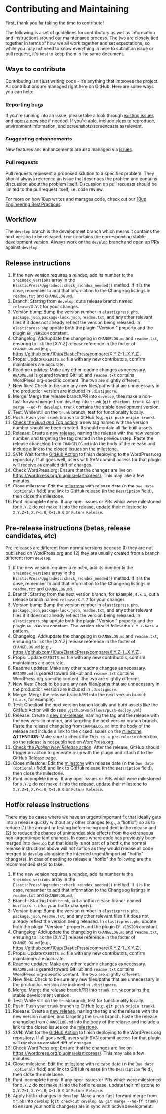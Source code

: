 # Contributing and Maintaining

First, thank you for taking the time to contribute!

The following is a set of guidelines for contributors as well as information and instructions around our maintenance process.  The two are closely tied together in terms of how we all work together and set expectations, so while you may not need to know everything in here to submit an issue or pull request, it's best to keep them in the same document.

## Ways to contribute

Contributing isn't just writing code - it's anything that improves the project.  All contributions are managed right here on GitHub.  Here are some ways you can help:

### Reporting bugs

If you're running into an issue, please take a look through [existing issues](https://github.com/10up/elasticpress/issues) and [open a new one](https://github.com/10up/elasticpress/issues/new) if needed.  If you're able, include steps to reproduce, environment information, and screenshots/screencasts as relevant.

### Suggesting enhancements

New features and enhancements are also managed via [issues](https://github.com/10up/elasticpress/issues).

### Pull requests

Pull requests represent a proposed solution to a specified problem.  They should always reference an issue that describes the problem and contains discussion about the problem itself.  Discussion on pull requests should be limited to the pull request itself, i.e. code review.

For more on how 10up writes and manages code, check out our [10up Engineering Best Practices](https://10up.github.io/Engineering-Best-Practices/).

## Workflow

The `develop` branch is the development branch which means it contains the next version to be released. `trunk` contains the corresponding stable development version. Always work on the `develop` branch and open up PRs against `develop`.

## Release instructions

1. If the new version requires a reindex, add its number to the `$reindex_versions` array in the `ElasticPress\Upgrades::check_reindex_needed()` method. If it is the case, remember to add that information to the Changelog listings in `readme.txt` and `CHANGELOG.md`.
1. Branch: Starting from `develop`, cut a release branch named `release/X.Y.Z` for your changes.
1. Version bump: Bump the version number in `elasticpress.php`, `package.json`, `package-lock.json`, `readme.txt`, and any other relevant files if it does not already reflect the version being released. In `elasticpress.php` update both the plugin "Version:" property and the plugin `EP_VERSION` constant.
1. Changelog: Add/update the changelog in `CHANGELOG.md` and `readme.txt`, ensuring to link the [X.Y.Z] release reference in the footer of `CHANGELOG.md` (e.g., https://github.com/10up/ElasticPress/compare/X.Y.Z-1...X.Y.Z).
1. Props: Update `CREDITS.md` file with any new contributors, confirm maintainers are accurate.
1. Readme updates: Make any other readme changes as necessary. `README.md` is geared toward GitHub and `readme.txt` contains WordPress.org-specific content. The two are slightly different.
1. New files: Check to be sure any new files/paths that are unnecessary in the production version are included in `.distignore`.
1. Merge: Merge the release branch/PR into `develop`, then make a non-fast-forward merge from `develop` into `trunk` (`git checkout trunk && git merge --no-ff develop`). `trunk` contains the stable development version.
1. Test: While still on the `trunk` branch, test for functionality locally.
1. Push: Push your `trunk` branch to GitHub (e.g. `git push origin trunk`).
1. [Check the _Build and Tag_ action](https://github.com/10up/ElasticPress/actions/workflows/build-and-tag.yml): a new tag named with the version number should've been created. It should contain all the built assets.
1. Release: Create a [new release](https://github.com/10up/elasticpress/releases/new), naming the release with the new version number, and targeting the tag created in the previous step. Paste the release changelog from `CHANGELOG.md` into the body of the release and include a link to the closed issues on the [milestone](https://github.com/10up/elasticpress/milestone/#?closed=1).
1. SVN: Wait for the [GitHub Action](https://github.com/10up/ElasticPress/actions/workflows/push-deploy.yml) to finish deploying to the WordPress.org repository. If all goes well, users with SVN commit access for that plugin will receive an emailed diff of changes.
1. Check WordPress.org: Ensure that the changes are live on https://wordpress.org/plugins/elasticpress/. This may take a few minutes.
1. Close milestone: Edit the [milestone](https://github.com/10up/elasticpress/milestone/#) with release date (in the `Due date (optional)` field) and link to GitHub release (in the `Description` field), then close the milestone.
1. Punt incomplete items: If any open issues or PRs which were milestoned for `X.Y.Z` do not make it into the release, update their milestone to `X.Y.Z+1`, `X.Y+1.0`, `X+1.0.0` or `Future Release`.

## Pre-release instructions (betas, release candidates, etc)

Pre-releases are different from normal versions because (1) they are not published on WordPress.org and (2) they are usually created from a branch different from `develop`.

1. If the new version requires a reindex, add its number to the `$reindex_versions` array in the `ElasticPress\Upgrades::check_reindex_needed()` method.  If it is the case, remember to add that information to the Changelog listings in `readme.txt` and `CHANGELOG.md`.
1. Branch: Starting from the next version branch, for example, `4.x.x`, cut a release branch named `release/X.Y.Z` for your changes.
1. Version bump: Bump the version number in `elasticpress.php`, `package.json`, `package-lock.json`, `readme.txt`, and any other relevant files if it does not already reflect the version being released.  In `elasticpress.php` update both the plugin "Version:" property and the plugin `EP_VERSION` constant. The version should follow the `X.Y.Z-beta.A` pattern.
1. Changelog: Add/update the changelog in `CHANGELOG.md` and `readme.txt`, ensuring to link the [X.Y.Z] release reference in the footer of `CHANGELOG.md` (e.g., https://github.com/10up/ElasticPress/compare/X.Y.Z-1...X.Y.Z).
1. Props: Update `CREDITS.md` file with any new contributors, confirm maintainers are accurate.
1. Readme updates: Make any other readme changes as necessary. `README.md` is geared toward GitHub and `readme.txt` contains WordPress.org-specific content.  The two are slightly different.
1. New files: Check to be sure any new files/paths that are unnecessary in the production version are included in `.distignore`.
1. Merge: Merge the release branch/PR into the next version branch (`4.x.x`, for example).
1. Test: Checkout the next version branch locally and build assets like the GitHub Action will do (see `.github/workflows/push-deploy.yml`)
1. Release: Create a [new pre-release](https://github.com/10up/elasticpress/releases/new), naming the tag and the release with the new version number, and targeting the next version branch branch.  Paste the release changelog from `CHANGELOG.md` into the body of the release and include a link to the closed issues on the [milestone](https://github.com/10up/elasticpress/milestone/#?closed=1). **ATTENTION**: Make sure to check the `This is a pre-release` checkbox, so the release is not published on WordPress.org.
1. [Check the _Publish New Release_ action](https://github.com/10up/ElasticPress/actions/workflows/push-deploy.yml): After the release, GitHub should trigger an action to generate a zip with the plugin and attach it to the GitHub Release page.
1. Close milestone: Edit the [milestone](https://github.com/10up/elasticpress/milestone/#) with release date (in the `Due date (optional)` field) and link to GitHub release (in the `Description` field), then close the milestone.
1. Punt incomplete items: If any open issues or PRs which were milestoned for `X.Y.Z` do not make it into the release, update their milestone to `X.Y.Z+1`, `X.Y+1.0`, `X+1.0.0` or `Future Release`.

## Hotfix release instructions

There may be cases where we have an urgent/important fix that ideally gets into a release quickly without any other changes (e.g., a "hotfix") so as to reduce (1) the amount or testing before being confident in the release and (2) to reduce the chance of unintended side effects from the extraneous non-urgent/important changes.  In cases where code has previously been merged into `develop` but that ideally is not part of a hotfix, the normal release instructions above will not suffice as they would release all code merged to `develop` alongside the intended urgent/important "hotfix" change(s).  In case of needing to release a "hotfix" the following are the recommended steps to take.

1. If the new version requires a reindex, add its number to the `$reindex_versions` array in the `ElasticPress\Upgrades::check_reindex_needed()` method.  If it is the case, remember to add that information to the Changelog listings in `readme.txt` and `CHANGELOG.md`.
1. Branch: Starting from `trunk`, cut a hotfix release branch named `hotfix/X.Y.Z` for your hotfix change(s).
1. Version bump: Bump the version number in `elasticpress.php`, `package.json`, `readme.txt`, and any other relevant files if it does not already reflect the version being released.  In `elasticpress.php` update both the plugin "Version:" property and the plugin `EP_VERSION` constant.
1. Changelog: Add/update the changelog in `CHANGELOG.md` and `readme.txt`, ensuring to link the [X.Y.Z] release reference in the footer of `CHANGELOG.md` (e.g., https://github.com/10up/ElasticPress/compare/X.Y.Z-1...X.Y.Z).
1. Props: Update `CREDITS.md` file with any new contributors, confirm maintainers are accurate.
1. Readme updates: Make any other readme changes as necessary.  `README.md` is geared toward GitHub and `readme.txt` contains WordPress.org-specific content.  The two are slightly different.
1. New files: Check to be sure any new files/paths that are unnecessary in the production version are included in `.distignore`.
1. Merge: Merge the release branch/PR into `trunk`.  `trunk` contains the stable development version.
1. Test: While still on the `trunk` branch, test for functionality locally.
1. Push: Push your `trunk` branch to GitHub (e.g. `git push origin trunk`).
1. Release: Create a [new release](https://github.com/10up/elasticpress/releases/new), naming the tag and the release with the new version number, and targeting the `trunk` branch.  Paste the release changelog from `CHANGELOG.md` into the body of the release and include a link to the closed issues on the [milestone](https://github.com/10up/elasticpress/milestone/#?closed=1).
1. SVN: Wait for the [GitHub Action](https://github.com/10up/ElasticPress/actions?query=workflow%3A%22Deploy+to+WordPress.org%22) to finish deploying to the WordPress.org repository.  If all goes well, users with SVN commit access for that plugin will receive an emailed diff of changes.
1. Check WordPress.org: Ensure that the changes are live on https://wordpress.org/plugins/elasticpress/.  This may take a few minutes.
1. Close milestone: Edit the [milestone](https://github.com/10up/elasticpress/milestone/#) with release date (in the `Due date (optional)` field) and link to GitHub release (in the `Description` field), then close the milestone.
1. Punt incomplete items: If any open issues or PRs which were milestoned for `X.Y.Z` do not make it into the hotfix release, update their milestone to `X.Y.Z+1`, `X.Y+1.0`, `X+1.0.0` or `Future Release`.
1. Apply hotfix changes to `develop`: Make a non-fast-forward merge from `trunk` into `develop` (`git checkout develop && git merge --no-ff trunk`) to ensure your hotfix change(s) are in sync with active development.